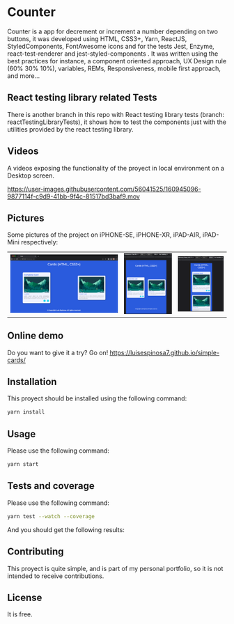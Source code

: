 # Counter

Counter is a app for decrement or increment a number depending on two buttons, it was developed using HTML, CSS3+, Yarn, ReactJS, StyledComponents, FontAwesome icons and for the tests Jest, Enzyme, react-test-renderer and jest-styled-components  . It was written using the best practices for instance, a component oriented approach, UX Design rule (60% 30% 10%), variables, REMs, Responsiveness, mobile first approach, and more... 

## React testing library related Tests
There is another branch in this repo with React testing library tests (branch: reactTestingLibraryTests), it shows how to test the components just with the utilities provided by the react testing library. 

## Videos
A videos exposing the functionality of the proyect in local environment on a Desktop screen.

https://user-images.githubusercontent.com/56041525/160945096-9877114f-c9d9-41bb-9f4c-81517bd3baf9.mov


## Pictures
Some pictures of the project on iPHONE-SE, iPHONE-XR, iPAD-AIR,  iPAD-Mini respectively:

<table style="width:100%">
  <tr>
    <td>
  		<img src="https://github.com/LuisEspinosa7/simple-cards/blob/main/evidence/Evidence1.png">
	  </td>
    <td>
  		<img src="https://github.com/LuisEspinosa7/simple-cards/blob/main/evidence/evidence2.png">
	  </td>
    <td>
  		<img src="https://github.com/LuisEspinosa7/simple-cards/blob/main/evidence/evidence3.png">
	  </td>
  </tr>
</table>


## Online demo
Do you want to give it a try? Go on! 
https://luisespinosa7.github.io/simple-cards/

## Installation

This proyect should be installed using the following command:
```bash
yarn install
```

## Usage
Please use the following command:

```bash
yarn start
```

## Tests and coverage
Please use the following command:

```bash
yarn test --watch --coverage
```

And you should get the following results:





## Contributing
This proyect is quite simple, and is part of my personal portfolio, so it is not intended to receive contributions.


## License
It is free.
